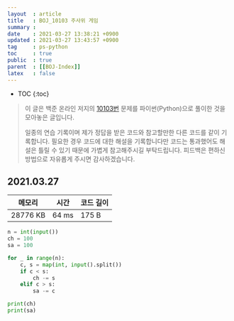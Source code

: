 ```yaml
---
layout  : article
title   : BOJ_10103 주사위 게임
summary : 
date    : 2021-03-27 13:38:21 +0900
updated : 2021-03-27 13:43:57 +0900
tag     : ps-python
toc     : true
public  : true
parent  : [[BOJ-Index]]
latex   : false
---
```

* TOC
{:toc}

> 이 글은 백준 온라인 저지의 [10103번](https://www.acmicpc.net/problem/10103) 문제를 파이썬(Python)으로 풀이한 것을 모아놓은 글입니다.
>
> 일종의 연습 기록이며 제가 정답을 받은 코드와 참고할만한 다른 코드를 같이 기록합니다. 필요한 경우 코드에 대한 해설을 기록합니다만 코드는 통과했어도 해설은 틀릴 수 있기 때문에 가볍게 참고해주시길 부탁드립니다. 피드백은 편하신 방법으로 자유롭게 주시면 감사하겠습니다.

## 2021.03.27

| 메모리    | 시간  | 코드 길이 |
| --------- | ----- | --------- |
| 28776 KB  | 64 ms | 175 B     |

```python
n = int(input())
ch = 100
sa = 100

for _ in range(n):
    c, s = map(int, input().split())
    if c < s:
        ch -= s
    elif c > s:
        sa -= c

print(ch)
print(sa)
```
